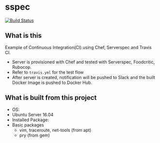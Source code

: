 # sspec
[![Build Status](https://travis-ci.org/pattyhama/sspec.svg?branch=master)](https://travis-ci.org/pattyhama/sspec)


What is this
--------

Example of Continuous Integration(CI) using Chef, Serverspec and Travis CI.
- Server is provisioned with Chef and tested with Serverspec, Foodcritic, Rubocop.
- Refer to `travis.yml` for the test flow
- After server is created, notification will be pushed to Slack and the built Docker Image is pushed to Docker Hub.

What is built from this project
--------
- OS:
 - Ubuntu Server 16.04
- Installed Package:
 - Basic packages
   - vim, traceroute, net-tools (from apt)
   - pry (from gem)
